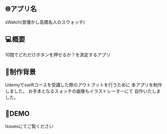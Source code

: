 ## :globe_with_meridians:アプリ名
sWatch(昔懐かし高橋名人のスウォッチ)

## :computer:概要
10間でどれだけボタンを押せるか？を測定するアプリ

## :speech_balloon:制作背景
Udemyでswiftコースを受講した際のアウトプットを行うために
本アプリを制作しました。
お手本となるスォッチの画像もイラストレーターにて
自作いたしました。

## :eyes:DEMO
Issuesにてご覧ください
